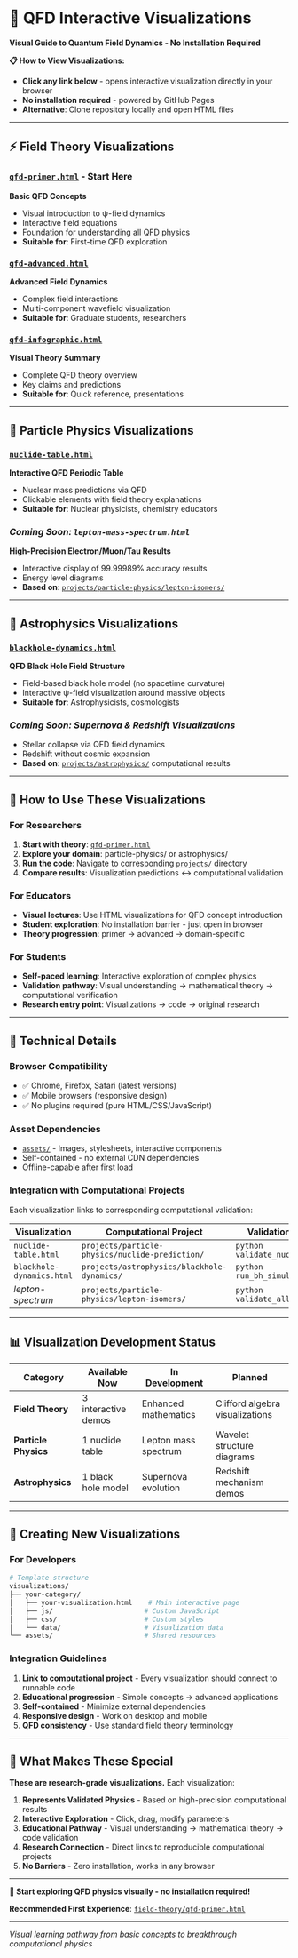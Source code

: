 # 🎨 QFD Interactive Visualizations

**Visual Guide to Quantum Field Dynamics - No Installation Required**

**📋 How to View Visualizations:**
- **Click any link below** - opens interactive visualization directly in your browser
- **No installation required** - powered by GitHub Pages
- **Alternative**: Clone repository locally and open HTML files

---

## ⚡ **Field Theory Visualizations**

### <a href="https://tracyphasespace.github.io/Quantum-Field-Dynamics/visualizations/field-theory/qfd-primer.html" target="_blank">`qfd-primer.html`</a> - **Start Here**
**Basic QFD Concepts**
- Visual introduction to ψ-field dynamics
- Interactive field equations
- Foundation for understanding all QFD physics
- **Suitable for**: First-time QFD exploration

### <a href="https://tracyphasespace.github.io/Quantum-Field-Dynamics/visualizations/field-theory/qfd-advanced.html" target="_blank">`qfd-advanced.html`</a>
**Advanced Field Dynamics**
- Complex field interactions
- Multi-component wavefield visualization
- **Suitable for**: Graduate students, researchers

### <a href="https://tracyphasespace.github.io/Quantum-Field-Dynamics/visualizations/field-theory/qfd-infographic.html" target="_blank">`qfd-infographic.html`</a>
**Visual Theory Summary**
- Complete QFD theory overview
- Key claims and predictions
- **Suitable for**: Quick reference, presentations

---

## 🔬 **Particle Physics Visualizations**

### <a href="https://tracyphasespace.github.io/Quantum-Field-Dynamics/visualizations/particle-physics/nuclide-table.html" target="_blank">`nuclide-table.html`</a>
**Interactive QFD Periodic Table**
- Nuclear mass predictions via QFD
- Clickable elements with field theory explanations
- **Suitable for**: Nuclear physicists, chemistry educators

### *Coming Soon: `lepton-mass-spectrum.html`*
**High-Precision Electron/Muon/Tau Results**
- Interactive display of 99.99989% accuracy results
- Energy level diagrams
- **Based on**: [`projects/particle-physics/lepton-isomers/`](../projects/particle-physics/lepton-isomers/)

---

## 🌌 **Astrophysics Visualizations**

### <a href="https://tracyphasespace.github.io/Quantum-Field-Dynamics/visualizations/astrophysics/blackhole-dynamics.html" target="_blank">`blackhole-dynamics.html`</a>
**QFD Black Hole Field Structure**
- Field-based black hole model (no spacetime curvature)
- Interactive ψ-field visualization around massive objects
- **Suitable for**: Astrophysicists, cosmologists

### *Coming Soon: Supernova & Redshift Visualizations*
- Stellar collapse via QFD field dynamics
- Redshift without cosmic expansion
- **Based on**: [`projects/astrophysics/`](../projects/astrophysics/) computational results

---

## 🎯 **How to Use These Visualizations**

### **For Researchers**
1. **Start with theory**: [`qfd-primer.html`](field-theory/qfd-primer.html)
2. **Explore your domain**: particle-physics/ or astrophysics/
3. **Run the code**: Navigate to corresponding [`projects/`](../projects/) directory
4. **Compare results**: Visualization predictions ↔ computational validation

### **For Educators**
- **Visual lectures**: Use HTML visualizations for QFD concept introduction
- **Student exploration**: No installation barrier - just open in browser
- **Theory progression**: primer → advanced → domain-specific

### **For Students**
- **Self-paced learning**: Interactive exploration of complex physics
- **Validation pathway**: Visual understanding → mathematical theory → computational verification
- **Research entry point**: Visualizations → code → original research

---

## 🔧 **Technical Details**

### **Browser Compatibility**
- ✅ Chrome, Firefox, Safari (latest versions)
- ✅ Mobile browsers (responsive design)
- ✅ No plugins required (pure HTML/CSS/JavaScript)

### **Asset Dependencies**
- [`assets/`](assets/) - Images, stylesheets, interactive components
- Self-contained - no external CDN dependencies
- Offline-capable after first load

### **Integration with Computational Projects**
Each visualization links to corresponding computational validation:

| Visualization | Computational Project | Validation Command |
|---------------|----------------------|-------------------|
| `nuclide-table.html` | `projects/particle-physics/nuclide-prediction/` | `python validate_nuclides.py` |
| `blackhole-dynamics.html` | `projects/astrophysics/blackhole-dynamics/` | `python run_bh_simulation.py` |
| *lepton-spectrum* | `projects/particle-physics/lepton-isomers/` | `python validate_all_particles.py` |

---

## 📊 **Visualization Development Status**

| Category | Available Now | In Development | Planned |
|----------|---------------|----------------|---------|
| **Field Theory** | 3 interactive demos | Enhanced mathematics | Clifford algebra visualizations |
| **Particle Physics** | 1 nuclide table | Lepton mass spectrum | Wavelet structure diagrams |
| **Astrophysics** | 1 black hole model | Supernova evolution | Redshift mechanism demos |

---

## 🎨 **Creating New Visualizations**

### **For Developers**
```bash
# Template structure
visualizations/
├── your-category/
│   ├── your-visualization.html    # Main interactive page
│   ├── js/                       # Custom JavaScript
│   ├── css/                      # Custom styles
│   └── data/                     # Visualization data
└── assets/                       # Shared resources
```

### **Integration Guidelines**
1. **Link to computational project** - Every visualization should connect to runnable code
2. **Educational progression** - Simple concepts → advanced applications
3. **Self-contained** - Minimize external dependencies
4. **Responsive design** - Work on desktop and mobile
5. **QFD consistency** - Use standard field theory terminology

---

## 🌟 **What Makes These Special**

**These are research-grade visualizations.** Each visualization:

1. **Represents Validated Physics** - Based on high-precision computational results
2. **Interactive Exploration** - Click, drag, modify parameters
3. **Educational Pathway** - Visual understanding → mathematical theory → code validation
4. **Research Connection** - Direct links to reproducible computational projects
5. **No Barriers** - Zero installation, works in any browser

---

**🎯 Start exploring QFD physics visually - no installation required!**

**Recommended First Experience**: [`field-theory/qfd-primer.html`](field-theory/qfd-primer.html)

---

*Visual learning pathway from basic concepts to breakthrough computational physics*